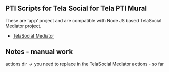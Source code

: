 ## PTI Scripts for Tela Social for Tela PTI Mural 

These are 'app' project and are compatible with Node JS based TelaSocial Mediator project. 

* [TelaSocial Mediator](https://github.com/taboca/TelaSocial-Mediator)


## Notes - manual work 

actions dir -> you need to replace in the TelaSocial Mediator actions - so far 
